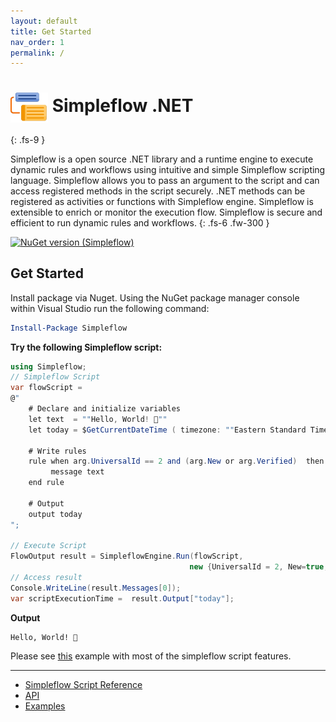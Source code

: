 ```yaml
---
layout: default
title: Get Started
nav_order: 1
permalink: /
---
```


# <img src="https://raw.githubusercontent.com/navtech-io/Simpleflow/develop/src/Simpleflow/PackageIcon.png" style="width:60px;vertical-align:middle" > Simpleflow .NET
{: .fs-9 }

Simpleflow is a open source .NET library and a runtime engine to execute dynamic rules and workflows using intuitive and simple Simpleflow scripting language. Simpleflow allows you to pass an argument to the script and can access registered methods in the script securely. .NET methods can be registered as activities or functions with Simpleflow engine. Simpleflow is extensible to enrich or monitor the execution flow. Simpleflow is secure and efficient to run dynamic rules and workflows.
{: .fs-6 .fw-300 }

[![NuGet version (Simpleflow)](https://img.shields.io/nuget/vpre/Simpleflow?style=for-the-badge)](https://www.nuget.org/packages/Simpleflow/)


## Get Started

Install package via Nuget. Using the NuGet package manager console within Visual Studio run the following command:

```powershell
Install-Package Simpleflow	
```

**Try the following Simpleflow script:**

```csharp
using Simpleflow;
// Simpleflow Script
var flowScript = 
@" 
    # Declare and initialize variables
    let text  = ""Hello, World! 🌄""
    let today = $GetCurrentDateTime ( timezone: ""Eastern Standard Time"" )

    # Write rules
    rule when arg.UniversalId == 2 and (arg.New or arg.Verified)  then
         message text
    end rule

    # Output
    output today
";

// Execute Script
FlowOutput result = SimpleflowEngine.Run(flowScript, 
                                        new {UniversalId = 2, New=true, Verified=false});
// Access result
Console.WriteLine(result.Messages[0]); 
var scriptExecutionTime =  result.Output["today"];

```

**Output**

```
Hello, World! 🌄

```
Please see [this](docs/examples) example with most of the simpleflow script features.

---

* [Simpleflow Script Reference](docs/simpleflow-script-reference/#script-outline)
* [API](docs/api/)
* [Examples](docs/examples)


